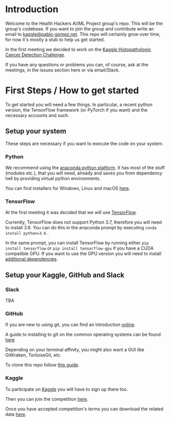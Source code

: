 # Introduction

Welcome to the Health Hackers AI/ML Project group's repo. This will be the group's codebase. If you want to join the group and contribute write an email to <kaggle@pablo-gomez.net>. This repo will certainly grow over time, for now it's mostly a stub to help us get started. 

In the first meeting we decided to work on the [Kaggle Histopathologic Cancer Detection Challenge](https://www.kaggle.com/c/histopathologic-cancer-detection/overview).

If you have any questions or problems you can, of course, ask at the meetings, in the issues section here or via email/Slack.

# First Steps / How to get started

To get started you will need a few things. In particular, a recent python version, the TensorFlow framework (or PyTorch if you want) and the necessary accounts and such.

## Setup your system

These steps are necessary if you want to execute the code on your system.

### Python

We recommend using the [anaconda python platform](https://www.anaconda.com/distribution/). It has most of the stuff (modules etc.), that you will need, already and saves you from dependency hell by providing virtual python environments.

You can find installers for Windows, Linux and macOS [here](https://www.anaconda.com/download/).

### TensorFlow

At the first meeting it was decided that we will use [TensorFlow](https://www.tensorflow.org). 

Currently, TensorFlow does not support Python 3.7, therefore you will need to install 3.6. You can do this in the anaconda prompt by executing `conda install python=3.6` .

In the same prompt, you can install TensorFlow by running either `pip install tensorflow` or `pip install tensorflow-gpu` if you have a CUDA compatible GPU. If you want to use the GPU version you will need to install [additional dependencies](https://www.tensorflow.org/install/gpu). 
## Setup your Kaggle, GitHub and Slack

### Slack

TBA

### GitHub

If you are new to using git,  you can find an introduction [online](https://www.atlassian.com/git/tutorials/what-is-version-control).

A guide to installing to git on the common operating systems can be found [here](https://git-scm.com/book/en/v2/Getting-Started-Installing-Git)

Depending on your terminal affinity, you might also want a GUI like GitKraken, TortoiseGit, etc.

To clone this repo follow [this guide](https://help.github.com/articles/cloning-a-repository/).

### Kaggle

To participate on [Kaggle](https://www.kaggle.com/) you will have to sign up there too. 

Then you can join the competition [here](https://www.kaggle.com/c/histopathologic-cancer-detection/overview).

Once you have accepted competition's terms you can download the related data [here](https://www.kaggle.com/c/11848/download-all).
